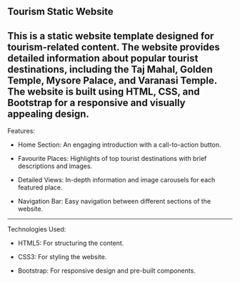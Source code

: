 Tourism Static Website
-----------------------
This is a static website template designed for tourism-related content. The website provides detailed information about popular tourist destinations, including the Taj Mahal, Golden Temple, Mysore Palace, and Varanasi Temple. The website is built using HTML, CSS, and Bootstrap for a responsive and visually appealing design.
--------------------------------------
Features:

- Home Section: An engaging introduction with a call-to-action button.

- Favourite Places: Highlights of top tourist destinations with brief descriptions and images.

- Detailed Views: In-depth information and image carousels for each featured place.

- Navigation Bar: Easy navigation between different sections of the website.
--------------------------------------------------------------
Technologies Used:

- HTML5: For structuring the content.

- CSS3: For styling the website.

- Bootstrap: For responsive design and pre-built components.
